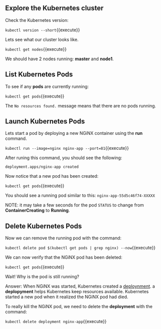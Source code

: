## Explore the Kubernetes cluster

Check the Kubernetes version:

`kubectl version --short`{{execute}}

Lets see what our cluster looks like.

`kubectl get nodes`{{execute}}

We should have 2 nodes running: **master** and **node1**.

## List Kubernetes Pods

To see if any **pods** are currently running:

`kubectl get pods`{{execute}}

The `No resources found.` message means that there are no pods running.

## Launch Kubernetes Pods

Lets start a pod by deploying a new NGiNX container using the **run** command.

`kubectl run --image=nginx nginx-app --port=81`{{execute}}

After runing this command, you should see the following:

`deployment.apps/nginx-app created`

Now notice that a new pod has been created:

`kubectl get pods`{{execute}}

You should see a running pod similar to this: `nginx-app-55d5c46f74-XXXXX`

NOTE: it may take a few seconds for the pod `STATUS` to change from **ContainerCreating** to **Running**.

## Delete Kubernetes Pods

Now we can remove the running pod with the command:

`kubectl delete pod $(kubectl get pods | grep nginx) --now`{{execute}}

We can now verify that the NGiNX pod has been deleted:

`kubectl get pods`{{execute}}

Wait! Why is the pod is still running?

Answer: When NGiNX was started, Kubernetes created a [deploynment](https://kubernetes.io/docs/concepts/workloads/controllers/deployment/). a **deplopyment** helps Kubernetes keep resources available. Kubernetes started a new pod when it realized the NGiNX pod had died.

To really kill the NGiNX pod, we need to delete the **deployment** with the command:

`kubectl delete deployment nginx-app`{{execute}}
